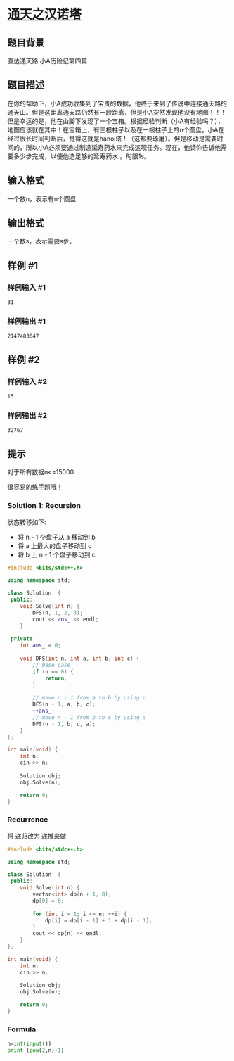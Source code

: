 # [通天之汉诺塔](https://www.luogu.com.cn/problem/P1760)

## 题目背景

直达通天路·小A历险记第四篇

## 题目描述

在你的帮助下，小A成功收集到了宝贵的数据，他终于来到了传说中连接通天路的通天山。但是这距离通天路仍然有一段距离，但是小A突然发现他没有地图！！！但是幸运的是，他在山脚下发现了一个宝箱。根据经验判断（小A有经验吗？），地图应该就在其中！在宝箱上，有三根柱子以及在一根柱子上的n个圆盘。小A在经过很长时间判断后，觉得这就是hanoi塔！（这都要琢磨）。但是移动是需要时间的，所以小A必须要通过制造延寿药水来完成这项任务。现在，他请你告诉他需要多少步完成，以便他造足够的延寿药水.。时限1s。

## 输入格式

一个数n，表示有n个圆盘

## 输出格式

一个数s，表示需要s步。

## 样例 #1

### 样例输入 #1

```
31
```

### 样例输出 #1

```
2147483647
```

## 样例 #2

### 样例输入 #2

```
15
```

### 样例输出 #2

```
32767
```

## 提示

对于所有数据n<=15000

很容易的练手题哦！



### Solution 1: Recursion

状态转移如下:

- 将 n -  1 个盘子从 a 移动到 b
- 将 a 上最大的盘子移动到 c
- 将 b 上 n - 1 个盘子移动到 c 

````c++
#include <bits/stdc++.h>

using namespace std;

class Solution  {
 public:
    void Solve(int n) {
        DFS(n, 1, 2, 3);
        cout << ans_ << endl;
    }
    
 private:
    int ans_ = 0;
    
    void DFS(int n, int a, int b, int c) {
        // base case
        if (n == 0) {
            return;
        }
        
        // move n - 1 from a to b by using c
        DFS(n - 1, a, b, c);
        ++ans_;
        // move n - 1 from b to c by using a
        DFS(n - 1, b, c, a);
    }
};

int main(void) {
    int n;
    cin >> n;
    
    Solution obj;
    obj.Solve(n);

    return 0;
}
````



### Recurrence

将 递归改为 递推来做

````c++
#include <bits/stdc++.h>

using namespace std;

class Solution  {
 public:
    void Solve(int n) {
        vector<int> dp(n + 1, 0);
        dp[0] = 0;
        
        for (int i = 1; i <= n; ++i) {
            dp[i] = dp[i - 1] + 1 + dp[i - 1];
        }
        cout << dp[n] << endl;
    }
};

int main(void) {
    int n;
    cin >> n;
    
    Solution obj;
    obj.Solve(n);

    return 0;
}
````



### Formula



````python
n=int(input())
print (pow(2,n)-1)
````

